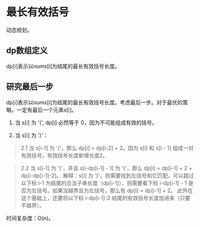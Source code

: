 # 最长有效括号

动态规划。

## dp数组定义

dp[i]表示以nums[i]为结尾的最长有效括号长度。

## 研究最后一步

dp[i]表示以nums[i]为结尾的最长有效括号长度。考虑最后一步。对于最优的策略，一定有最后一个元素s[i]。

1. 当 s[i] 为 '(', dp[i] 必然等于 0，因为不可能组成有效的括号。

2. 当 s[i] 为 ')'：

> 2.1 当 s[i-1] 为 '('，那么 dp[i] = dp[i-2] + 2。因为 s[i] 和 s[i - 1] 组成一对有效括号，有效括号长度新增长度2。

> 2.2 当 s[i-1] 为 ')'，并且 s[i-dp[i-1] - 1] 为 '('，那么 dp[i] = dp[i-1] + 2 + dp[i-dp[i-1]-2]。
> 解释：s[i] 为 ')'，则需要找到左括号和它匹配。可以跳过以下标 i-1 为结尾的合法子串长度（dp[i-1]），则需要看下标 i-dp[i-1] - 1 是否为左括号。如果没越界且为左括号，那么有 dp[i] = dp[i-1] + 2。 
> 此外在这个基础上，还要将以下标 i-dp[i-1]-2 结尾的有效括号长度加进来（只要不越界）。


时间复杂度：O(n)。

